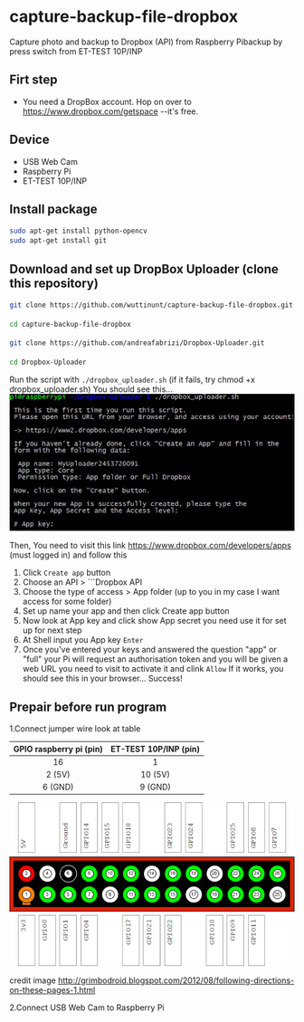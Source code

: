 # capture-backup-file-dropbox
Capture photo and backup to Dropbox (API) from Raspberry Pibackup by press switch from ET-TEST 10P/INP

## Firt step
* You need a DropBox account. Hop on over to https://www.dropbox.com/getspace --it's free.

## Device
* USB Web Cam
* Raspberry Pi
* ET-TEST 10P/INP

## Install package
```bash
sudo apt-get install python-opencv
sudo apt-get install git
```

## Download and set up DropBox Uploader (clone this repository)
```bash
git clone https://github.com/wuttinunt/capture-backup-file-dropbox.git

cd capture-backup-file-dropbox

git clone https://github.com/andreafabrizi/Dropbox-Uploader.git

cd Dropbox-Uploader
```

Run the script with ```./dropbox_uploader.sh``` (if it fails, try chmod +x dropbox_uploader.sh)
You should see this...
![setAPI](setAPI.jpg?raw=true "setAPI")

Then, You need to visit this link https://www.dropbox.com/developers/apps (must logged in) and follow this
1. Click ```Create app``` button
2. Choose an API > ```Dropbox API
3. Choose the type of access > App folder (up to you in my case I want access for some folder)
4. Set up name your app and then click Create app button
5. Now look at App key and click show App secret you need use it for set up for next step
6. At Shell input you App key ```Enter``` 
7. Once you've entered your keys and answered the question "app" or "full" your Pi will request an authorisation token and you will be given a web URL you need to visit to activate it and clink ```Allow``` If it works, you should see this in your browser… Success!

## Prepair before run program
1.Connect jumper wire look at table

| GPIO raspberry pi (pin)| ET-TEST 10P/INP (pin) |
|:----------------------:|:---------------------:|
|           16           |           1           |
|           2 (5V)       |           10 (5V)     |
|           6 (GND)      |           9 (GND)    |


![GPIO](GPIO.png?raw=true "GPIO")

credit image http://grimbodroid.blogspot.com/2012/08/following-directions-on-these-pages-1.html

2.Connect USB Web Cam to Raspberry Pi

